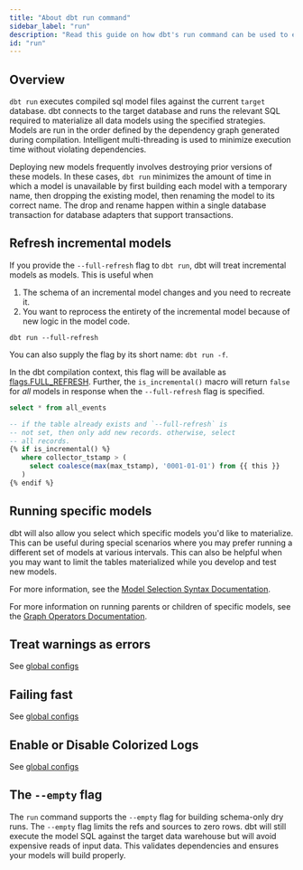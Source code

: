 ```yaml
---
title: "About dbt run command"
sidebar_label: "run"
description: "Read this guide on how dbt's run command can be used to execute compiled SQL model files against a target database."
id: "run"
---
```


## Overview

`dbt run` executes compiled sql model files against the current `target`
database. dbt connects to the target database and runs the relevant SQL required
to materialize all data models using the specified <Term id="materialization" /> strategies.
Models are run in the order defined by the dependency graph generated during
compilation. Intelligent multi-threading is used to minimize execution time
without violating dependencies.

Deploying new models frequently involves destroying prior versions of these
models. In these cases, `dbt run` minimizes the amount of time in which a model
is unavailable by first building each model with a temporary name, then dropping
the existing model, then renaming the model to its correct name. The drop and
rename happen within a single database transaction for database adapters that
support transactions.

## Refresh incremental models

If you provide the `--full-refresh` flag to `dbt run`, dbt will treat incremental models as <Term id="table" /> models. This is useful when

1. The schema of an incremental model changes and you need to recreate it.
2. You want to reprocess the entirety of the incremental model because of new logic in the model code.

<File name='bash'>

```shell
dbt run --full-refresh
```

</File>

<VersionBlock firstVersion="1.3">

You can also supply the flag by its short name: `dbt run -f`.

</VersionBlock>

In the dbt compilation context, this flag will be available as [flags.FULL_REFRESH](/reference/dbt-jinja-functions/flags). Further, the `is_incremental()` macro will return `false` for *all* models in response when the `--full-refresh` flag is specified.

<File name='models/example.sql'>

```sql
select * from all_events

-- if the table already exists and `--full-refresh` is
-- not set, then only add new records. otherwise, select
-- all records.
{% if is_incremental() %}
   where collector_tstamp > (
     select coalesce(max(max_tstamp), '0001-01-01') from {{ this }}
   )
{% endif %}
```

</File>

## Running specific models

dbt will also allow you select which specific models you'd like to materialize. This can be useful during special scenarios where you may prefer running a different set of models at various intervals. This can also be helpful when you may want to limit the tables materialized while you develop and test new models.

For more information, see the [Model Selection Syntax Documentation](/reference/node-selection/syntax).

For more information on running parents or children of specific models, see the [Graph Operators Documentation](/reference/node-selection/graph-operators).

## Treat warnings as errors

See [global configs](/reference/global-configs/warnings)

## Failing fast

See [global configs](/reference/global-configs/failing-fast)

## Enable or Disable Colorized Logs

See [global configs](/reference/global-configs/print-output#print-color)

<VersionBlock firstVersion="1.8">

## The `--empty` flag

The `run` command supports the `--empty` flag for building schema-only dry runs. The `--empty` flag limits the refs and sources to zero rows. dbt will still execute the model SQL against the target data warehouse but will avoid expensive reads of input data. This validates dependencies and ensures your models will build properly.

</VersionBlock>
